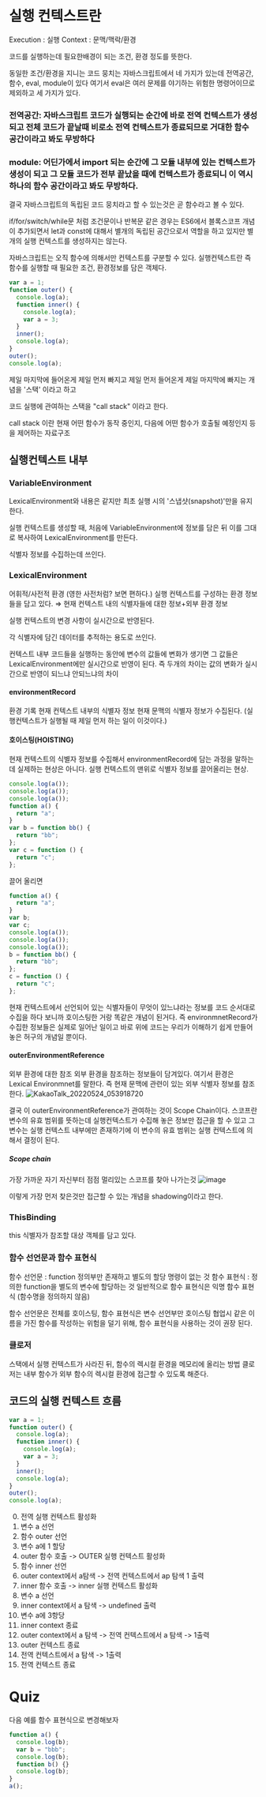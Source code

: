 # 실행 컨텍스트란

Execution : 실행
Context : 문맥/맥락/환경

코드를 실행하는데 필요한배경이 되는 조건, 환경 정도를 뜻한다.

동일한 조건/환경을 지니는 코드 뭉치는 자바스크립트에서 네 가지가 있는데 전역공간, 함수, eval, module이 있다
여기서 eval은 여러 문제를 야기하는 위험한 명령어이므로 제외하고 세 가지가 있다.

### 전역공간: 자바스크립트 코드가 실행되는 순간에 바로 전역 컨텍스트가 생성되고 전체 코드가 끝날때 비로소 전역 컨텍스트가 종료되므로 거대한 함수 공간이라고 봐도 무방하다

### module: 어딘가에서 import 되는 순간에 그 모듈 내부에 있는 컨텍스트가 생성이 되고 그 모듈 코드가 전부 끝났을 때에 컨텍스트가 종료되니 이 역시 하나의 함수 공간이라고 봐도 무방하다.

결국 자바스크립트의 독립된 코드 뭉치라고 할 수 있는것은 곧 함수라고 볼 수 있다.

if/for/switch/while문 처럼 조건문이나 반복문 같은 경우는 ES6에서 블록스코프 개념이 추가되면서 let과 const에 대해서 별개의 독립된 공간으로서 역할을 하고 있지만
별개의 실행 컨텍스트를 생성하지는 않는다.

자바스크립트는 오직 함수에 의해서만 컨텍스트를 구분할 수 있다.
실행컨텍스트란 즉 함수를 실행할 때 필요한 조건, 환경정보를 담은 객체다.

```javascript
var a = 1;
function outer() {
  console.log(a);
  function inner() {
    console.log(a);
    var a = 3;
  }
  inner();
  console.log(a);
}
outer();
console.log(a);
```

제일 마지막에 들어온게 제일 먼저 빠지고 제일 먼저 들어온게 제일 마지막에 빠지는 개념을 '스택' 이라고 하고

코드 실행에 관여하는 스택을 "call stack" 이라고 한다.

call stack 이란
현재 어떤 함수가 동작 중인지, 다음에 어떤 함수가 호출될 예정인지 등을 제어하는 자료구조

## 실행컨텍스트 내부

### VariableEnvironment

LexicalEnvironment와 내용은 같지만 최초 실행 시의 '스냅샷(snapshot)'만을 유지한다.

실행 컨텍스트를 생성할 때, 처음에 VariableEnvironment에 정보를 담은 뒤 이를 그대로 복사하여 LexicalEnvironment를 만든다.

식별자 정보를 수집하는데 쓰인다.

### LexicalEnvironment

어휘적/사전적 환경 (영한 사전처럼? 보면 편하다.)
실행 컨텍스트를 구성하는 환경 정보들을 담고 있다. ⇒ 현재 컨텍스트 내의 식별자들에 대한 정보+외부 환경 정보

실행 컨텍스트의 변경 사항이 실시간으로 반영된다.

각 식별자에 담긴 데이터를 추적하는 용도로 쓰인다.

컨텍스트 내부 코드들을 실행하는 동안에 변수의 값들에 변화가 생기면 그 값들은 LexicalEnvironment에만 실시간으로 반영이 된다.
즉 두개의 차이는 값의 변화가 실시간으로 반영이 되느냐 안되느냐의 차이

#### environmentRecord

환경 기록
현재 컨텍스트 내부의 식별자 정보
현재 문맥의 식별자 정보가 수집된다. (실행컨텍스트가 실행될 때 제일 먼저 하는 일이 이것이다.)

#### 호이스팅(HOISTING)

현재 컨텍스트의 식별자 정보를 수집해서 environmentRecord에 담는 과정을 말하는데 실제하는 현상은 아니다.
실행 컨텍스트의 맨위로 식별자 정보를 끌어올리는 현상.

```javascript
console.log(a());
console.log(a());
console.log(a());
function a() {
  return "a";
}
var b = function bb() {
  return "bb";
};
var c = function () {
  return "c";
};
```

끌어 올리면

```javascript
function a() {
  return "a";
}
var b;
var c;
console.log(a());
console.log(a());
console.log(a());
b = function bb() {
  return "bb";
};
c = function () {
  return "c";
};
```

현재 컨텍스트에서 선언되어 있는 식별자들이 무엇이 있느냐라는 정보를 코드 순서대로 수집을 하다 보니까
호이스팅한 거랑 똑같은 개념이 된거다.
즉 environmnetRecord가 수집한 정보들은 실제로 일어난 일이고 바로 위에 코드는 우리가 이해하기 쉽게 만들어 놓은 허구의 개념일 뿐이다.

#### outerEnvironmentReference

외부 환경에 대한 참조
외부 환경을 참조하는 정보들이 담겨있다.
여기서 환경은 Lexical Environmnet를 말한다. 즉 현재 문맥에 관련이 있는 외부 식별자 정보를 참조한다.
![KakaoTalk_20220524_053918720](https://user-images.githubusercontent.com/67237560/169902656-641697bc-ff81-4f1f-b4de-c96a42c43d2c.jpg)

결국 이 outerEnvironmentReference가 관여하는 것이 Scope Chain이다.
스코프란 변수의 유효 범위를 뜻하는데 실행컨텍스트가 수집해 놓은 정보만 접근을 할 수 있고 그 변수는 실행 컨텍스트 내부에만 존재하기에
이 변수의 유효 범위는 실행 컨텍스트에 의해서 결정이 된다.

##### Scope chain

가장 가까운 자기 자신부터 점점 멀리있는 스코프를 찾아 나가는것
![image](https://user-images.githubusercontent.com/67237560/169904393-0f80c468-f21a-458c-a788-11995fef8ce5.png)

이렇게 가장 먼저 찾은것만 접근할 수 있는 개념을 shadowing이라고 한다.

### ThisBinding

this 식별자가 참조할 대상 객체를 담고 있다.

### 함수 선언문과 함수 표현식

함수 선언문 : function 정의부만 존재하고 별도의 할당 명령이 없는 것
함수 표현식 : 정의한 function을 별도의 변수에 할당하는 것
일반적으로 함수 표현식은 익명 함수 표현식 (함수명을 정의하지 않음)

함수 선언문은 전체를 호이스팅, 함수 표현식은 변수 선언부만 호이스팅
협업시 같은 이름을 가진 함수를 작성하는 위험을 덜기 위해, 함수 표현식을 사용하는 것이 권장 된다.

### 클로저

스택에서 실행 컨텍스트가 사라진 뒤, 함수의 렉시컬 환경을 메모리에 올리는 방법
클로저는 내부 함수가 외부 함수의 렉시컬 환경에 접근할 수 있도록 해준다.

## 코드의 실행 컨텍스트 흐름

```javascript
var a = 1;
function outer() {
  console.log(a);
  function inner() {
    console.log(a);
    var a = 3;
  }
  inner();
  console.log(a);
}
outer();
console.log(a);
```

0. 전역 실행 컨텍스트 활성화
1. 변수 a 선언
2. 함수 outer 선언
3. 변수 a에 1 할당
4. outer 함수 호출 -> OUTER 실행 컨텍스트 활성화
5. 함수 inner 선언
6. outer context에서 a탐색 -> 전역 컨텍스트에서 ap 탐색 1 출력
7. inner 함수 호출 -> inner 실행 컨텍스트 활성화
8. 변수 a 선언
9. inner context에서 a 탐색 -> undefined 출력
10. 변수 a에 3항당
11. inner context 종료
12. outer context에서 a 탐색 -> 전역 컨텍스트에서 a 탐색 -> 1출력
13. outer 컨텍스트 종료
14. 전역 컨텍스트에서 a 탐색 -> 1출력
15. 전역 컨텍스트 종료

# Quiz

다음 예를 함수 표현식으로 변경해보자

```javascript
function a() {
  console.log(b);
  var b = "bbb";
  console.log(b);
  function b() {}
  console.log(b);
}
a();
```
